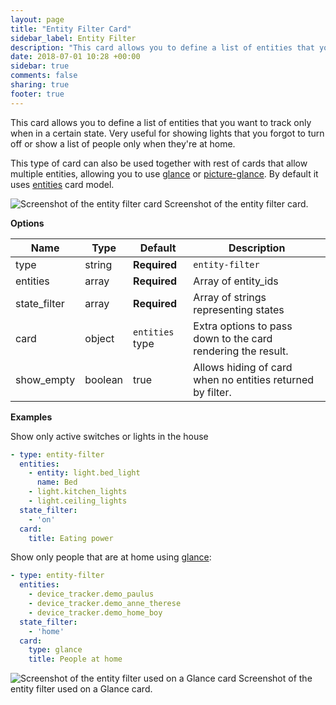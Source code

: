 ```yaml
---
layout: page
title: "Entity Filter Card"
sidebar_label: Entity Filter
description: "This card allows you to define a list of entities that you want to track only when in a certain state. Very useful for showing lights that you forgot to turn off or show a list of people only when they're at home. "
date: 2018-07-01 10:28 +00:00
sidebar: true
comments: false
sharing: true
footer: true
---
```


This card allows you to define a list of entities that you want to track only when in a certain state. Very useful for showing lights that you forgot to turn off or show a list of people only when they're at home. 

This type of card can also be used together with rest of cards that allow multiple entities, allowing you to use [glance](/lovelace/glance/) or [picture-glance](/lovelace/picture-glance/). By default it uses [entities](/lovelace/entities/) card model.

<p class='img'>
<img src='/images/lovelace/lovelace_entity_filter.png' alt='Screenshot of the entity filter card'>
Screenshot of the entity filter card.
</p>

**Options**

| Name | Type | Default | Description
| ---- | ---- | ------- | -----------
| type | string | **Required** | `entity-filter`
| entities | array | **Required** | Array of entity_ids
| state_filter | array | **Required** | Array of strings representing states
| card | object | `entities` type | Extra options to pass down to the card rendering the result.
| show_empty | boolean | true | Allows hiding of card when no entities returned by filter.

**Examples**

Show only active switches or lights in the house
```yaml
- type: entity-filter
  entities:
    - entity: light.bed_light
      name: Bed
    - light.kitchen_lights
    - light.ceiling_lights
  state_filter:
    - 'on'
  card:
    title: Eating power
```

Show only people that are at home using [glance](/lovelace/glance/):

```yaml
- type: entity-filter
  entities:
    - device_tracker.demo_paulus
    - device_tracker.demo_anne_therese
    - device_tracker.demo_home_boy
  state_filter:
    - 'home'
  card: 
    type: glance
    title: People at home
```

<p class='img'>
<img src='/images/lovelace/lovelace_entity_filter_glance.png' alt='Screenshot of the entity filter used on a Glance card'>
Screenshot of the entity filter used on a Glance card.
</p>
